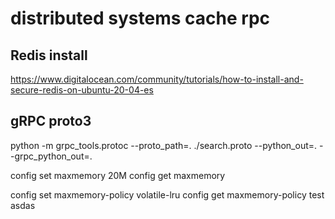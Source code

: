 # distributed systems cache rpc
 
## Redis install
https://www.digitalocean.com/community/tutorials/how-to-install-and-secure-redis-on-ubuntu-20-04-es

## gRPC proto3
python -m grpc_tools.protoc --proto_path=. ./search.proto --python_out=. --grpc_python_out=.


config set maxmemory 20M
config get maxmemory

config set maxmemory-policy volatile-lru
config get maxmemory-policy
test
asdas
